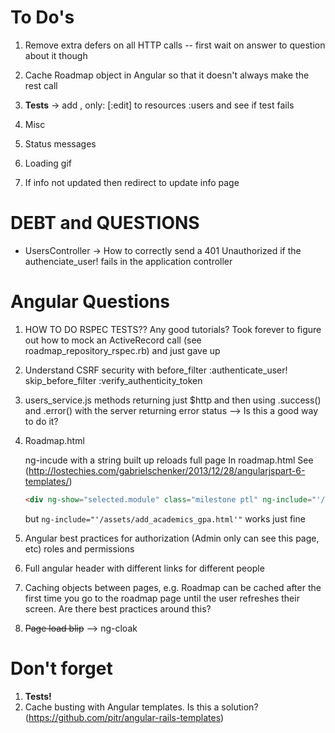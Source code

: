 # To Do's

1. Remove extra defers on all HTTP calls -- first wait on answer to question about it though

1. Cache Roadmap object in Angular so that it doesn't always make the rest call

1. **Tests** -> add , only: [:edit] to resources :users and see if test fails

1. Misc
  1. Status messages
  1. Loading gif
  1. If info not updated then redirect to update info page


# DEBT and QUESTIONS
- UsersController -> How to correctly send a 401 Unauthorized if the authenciate_user! fails in the application controller


# Angular Questions
1. HOW TO DO RSPEC TESTS?? Any good tutorials? Took forever to figure out how to mock an ActiveRecord call (see roadmap_repository_rspec.rb) and just gave up

1. Understand CSRF security with   before_filter :authenticate_user!
  skip_before_filter  :verify_authenticity_token

1. users_service.js methods returning just $http and then using .success() and .error() with the server returning error status --> Is this a good way to do it?

1. Roadmap.html

    ng-incude with a string built up reloads full page
    In roadmap.html See (http://lostechies.com/gabrielschenker/2013/12/28/angularjspart-6-templates/)

    ```html
    <div ng-show="selected.module" class="milestone ptl" ng-include="'/assets/add_'+selected.module.submoduleType.toLowerCase()+'.html'">
    ```
    but ```ng-include="'/assets/add_academics_gpa.html'"``` works just fine

1. Angular best practices for authorization (Admin only can see this page, etc)
   roles and permissions

1. Full angular header with different links for different people

1. Caching objects between pages, e.g. Roadmap can be cached after the first time you go to the roadmap page until the user refreshes their screen. Are there best practices around this?

1. ~~Page load blip~~ --> ng-cloak

# Don't forget
1. **Tests!**
1. Cache busting with Angular templates. Is this a solution? (https://github.com/pitr/angular-rails-templates)
